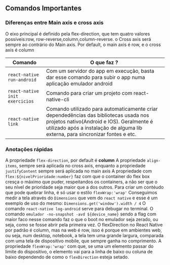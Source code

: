 ## Comandos Importantes

### Diferenças entre Main axis e cross axis
O eixo principal é definido pela flex-direction, que tem quatro valores possíveis:row, row-reverse,column,column-reverse. o Cross axis será sempre ao contrário do Main axis. Por default, o main axis é row, e o cross axis é column

| Comando | O que faz ?  |
|---|---|
| `react-native run-android` | Com um servidor do app em execução, basta dar esse comando para subir o app numa aplicação emulador android|
| `react-native init exercicios`  | Comando para criar um projeto com react-native-cli  |
| `react-native link`  | Comando utilizado para automaticamente criar dependedências das bibliotecas usada nos projetos nativo(Android e IOS). Geralmente é utilizado após a instalação de alguma lib externa, para sincronizar fontes e etc.  |

### Anotações rápidas 

A propriedade `flex-direction`, por default é **column**
A propriedade `align-items`, sempre será aplicada no cross axis, enquanto a propriedade `justifyContent` sempre será aplicada no main axis
A propriedade com `flex:${nivelPrioridade:number}` faz com que o container do flex box cresça o máximo que puder, respeitandos os containers, a não ser que o seu nível de prioridade seja maior que a dos outros.
Para criar um contéudo que pode quebrar linha, é só usar o estilo `flexWrap:'wrap'`
Conseguimos medir a tela através do `Dimensions` que vem do `react native` e esse é um exemplo de uso do mesmo: `Dimensions.get('window').width / 4`
O comando `react-native log-android` serve para debugar no terminal.
O comando `emulador -no-snapshot -avd ${device_name}` sendo a flag com maior faco nesse comando faz o que o boot no emulador seja zerado, ou seja, como se fosse abrir pela primeira vez.
O flexDirection no React Native por padrão é column, mas na web é row, isso é porque em ambientes web, ou seja, num desktop, notebook, a tela tem uma grande largura, comparada com uma tela de dispositivo mobile, que sempre ganha no comprimento.
A propriedade `flexWrap:'wrap'` com que, se uma um elemento passar do limite do dispositivo, o elemento vai para a linha de baixo ou coluna de baixo dependendo de como o `flexDirection` esteja setado.
